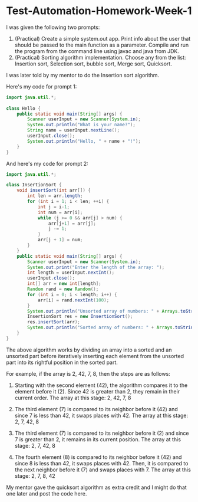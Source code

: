 # Test-Automation-Homework-Week-1

I was given the following two prompts:

1. (Practical) Create a simple system.out app. Print info about the user that should be passed to the main function as a parameter. Compile and run the program from the command line using javac and java from JDK.
2. (Practical) Sorting algorithm implementation. Choose any from the list: Insertion sort, Selection sort, bubble sort, Merge sort, Quicksort.

I was later told by my mentor to do the Insertion sort algorithm.

Here's my code for prompt 1:

```java
import java.util.*;
 
class Hello {
    public static void main(String[] args) {
        Scanner userInput = new Scanner(System.in);
        System.out.println("What is your name?");
        String name = userInput.nextLine();
        userInput.close();
        System.out.println("Hello, " + name + "!");
    }
}
```

And here's my code for prompt 2:

```java
import java.util.*;

class InsertionSort {
    void insertSort(int arr[]) {
        int len = arr.length;
        for (int i = 1; i < len; ++i) {
            int j = i-1;
            int num = arr[i];
            while (j >= 0 && arr[j] > num) {
                arr[j+1] = arr[j];
                j -= 1;
            }
            arr[j + 1] = num;
        }
    }
    public static void main(String[] args) {
        Scanner userInput = new Scanner(System.in);
        System.out.print("Enter the length of the array: ");
        int length = userInput.nextInt();
        userInput.close();
        int[] arr = new int[length];
        Random rand = new Random();
        for (int i = 0; i < length; i++) {
            arr[i] = rand.nextInt(100);
        }
        System.out.println("Unsorted array of numbers: " + Arrays.toString(arr));
        InsertionSort res = new InsertionSort();
        res.insertSort(arr);
        System.out.println("Sorted array of numbers: " + Arrays.toString(arr));
    }
}
```

The above algorithm works by dividing an array into a sorted and an unsorted part before iteratively inserting each element from the unsorted part into its rightful position in the sorted part.

For example, if the array is 2, 42, 7, 8, then the steps are as follows:

1. Starting with the second element (42), the algorithm compares it to the element before it (2). Since 42 is greater than 2, they remain in their current order.
The array at this stage: 2, 42, 7, 8

2. The third element (7) is compared to its neighbor before it (42) and since 7 is less than 42, it swaps places with 42.
The array at this stage: 2, 7, 42, 8

3. The third element (7) is compared to its neighbor before it (2) and since 7 is greater than 2, it remains in its current position.
The array at this stage: 2, 7, 42, 8

4. The fourth element (8) is compared to its neighbor before it (42) and since 8 is less than 42, it swaps places with 42. Then, it is compared to the next neighbor before it (7) and swaps places with 7.
The array at this stage: 2, 7, 8, 42

My mentor gave the quicksort algorithm as extra credit and I might do that one later and post the code here.
